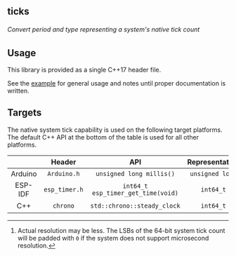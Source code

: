 ## ticks
###### Convert period and type representing a system's native tick count

## Usage
This library is provided as a single C++17 header file.

See the [example](examples/exec-duration) for general usage and notes until proper documentation is written.

## Targets
The native system tick capability is used on the following target platforms.
The default C++ API at the bottom of the table is used for all other platforms.

|   |Header|API|Representation|Period|
|:-:|:----:|:-:|:------------:|:----:|
|Arduino|`Arduino.h`|`unsigned long millis()`|`unsigned long`|Milliseconds|
|ESP-IDF|`esp_timer.h`|`int64_t esp_timer_get_time(void)`|`int64_t`|Microseconds|
|C++|`chrono`|`std::chrono::steady_clock`|`int64_t`|Microseconds[^1]|

[^1]: Actual resolution may be less. The LSBs of the 64-bit system tick count will be padded with `0` if the system does not support microsecond resolution.
